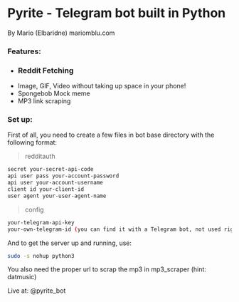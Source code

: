 # Pyrite - Telegram bot built in Python
By Mario (Elbaridne) mariomblu.com

### Features:
* ### Reddit Fetching
* Image, GIF, Video without taking up space in your phone! 
* Spongebob Mock meme
* MP3 link scraping 





### Set up:
First of all, you need to create a few files in bot base directory with the following format:
> redditauth
```sh
secret your-secret-api-code
api user pass your-account-password
api user your-account-username
client id your-client-id
user agent your-user-agent-name
```

> config
```sh
your-telegram-api-key
your-own-telegram-id (you can find it with a Telegram bot, not used right now but neccesary)
```

And to get the server up and running, use:
```sh
sudo -s nohup python3
```

You also need the proper url to scrap the mp3 in mp3_scraper (hint: datmusic)

Live at:
    @pyrite_bot

